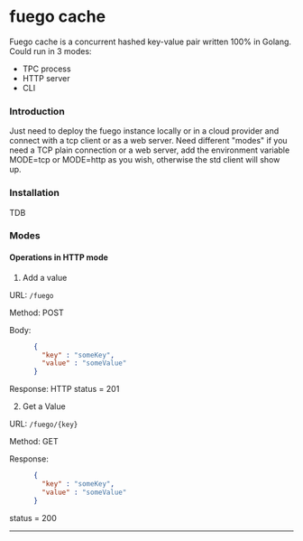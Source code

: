 # fuego cache
Fuego cache is a concurrent hashed key-value pair written 100% in Golang. Could run in 3 modes:
 - TPC process
 - HTTP server
 - CLI

### Introduction
Just need to deploy the fuego instance locally or in a cloud provider and connect with a tcp client or as a web server.
Need different "modes" if you need a TCP plain connection or a web server, add the environment variable MODE=tcp or
MODE=http as you wish, otherwise the std client will show up.

### Installation
TDB

### Modes
#### Operations in HTTP mode

1. Add a value

  URL: ```/fuego```
  
  Method: POST
  
  Body: 
  ```json
        {
          "key" : "someKey",
          "value" : "someValue"
        }
```
        
  Response: HTTP status = 201

2. Get a Value

  URL: ```/fuego/{key}```
  
  Method: GET
  
  Response:
  ```json
        {
          "key" : "someKey",
          "value" : "someValue"
        }
```
        
  status = 200
  
------------------------------------------------------------
